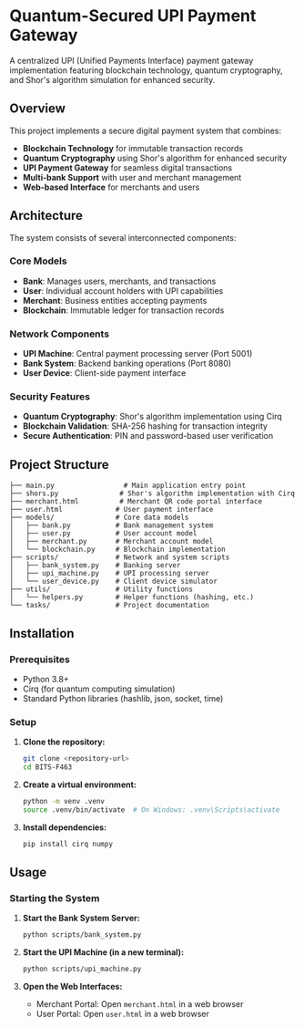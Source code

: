 # Quantum-Secured UPI Payment Gateway

A centralized UPI (Unified Payments Interface) payment gateway implementation featuring blockchain technology, quantum cryptography, and Shor's algorithm simulation for enhanced security.

##  Overview

This project implements a secure digital payment system that combines:
- **Blockchain Technology** for immutable transaction records
- **Quantum Cryptography** using Shor's algorithm for enhanced security
- **UPI Payment Gateway** for seamless digital transactions
- **Multi-bank Support** with user and merchant management
- **Web-based Interface** for merchants and users

##  Architecture

The system consists of several interconnected components:

### Core Models
- **Bank**: Manages users, merchants, and transactions
- **User**: Individual account holders with UPI capabilities
- **Merchant**: Business entities accepting payments
- **Blockchain**: Immutable ledger for transaction records

### Network Components
- **UPI Machine**: Central payment processing server (Port 5001)
- **Bank System**: Backend banking operations (Port 8080)
- **User Device**: Client-side payment interface

### Security Features
- **Quantum Cryptography**: Shor's algorithm implementation using Cirq
- **Blockchain Validation**: SHA-256 hashing for transaction integrity
- **Secure Authentication**: PIN and password-based user verification

##  Project Structure

```
├── main.py                 # Main application entry point
├── shors.py               # Shor's algorithm implementation with Cirq
├── merchant.html          # Merchant QR code portal interface
├── user.html             # User payment interface
├── models/               # Core data models
│   ├── bank.py           # Bank management system
│   ├── user.py           # User account model
│   ├── merchant.py       # Merchant account model
│   └── blockchain.py     # Blockchain implementation
├── scripts/              # Network and system scripts
│   ├── bank_system.py    # Banking server
│   ├── upi_machine.py    # UPI processing server
│   └── user_device.py    # Client device simulator
├── utils/                # Utility functions
│   └── helpers.py        # Helper functions (hashing, etc.)
└── tasks/                # Project documentation
```

## Installation

### Prerequisites
- Python 3.8+
- Cirq (for quantum computing simulation)
- Standard Python libraries (hashlib, json, socket, time)

### Setup

1. **Clone the repository:**
   ```bash
   git clone <repository-url>
   cd BITS-F463
   ```

2. **Create a virtual environment:**
   ```bash
   python -m venv .venv
   source .venv/bin/activate  # On Windows: .venv\Scripts\activate
   ```

3. **Install dependencies:**
   ```bash
   pip install cirq numpy
   ```

##  Usage

### Starting the System

1. **Start the Bank System Server:**
   ```bash
   python scripts/bank_system.py
   ```

2. **Start the UPI Machine (in a new terminal):**
   ```bash
   python scripts/upi_machine.py
   ```

3. **Open the Web Interfaces:**
   - Merchant Portal: Open `merchant.html` in a web browser
   - User Portal: Open `user.html` in a web browser


